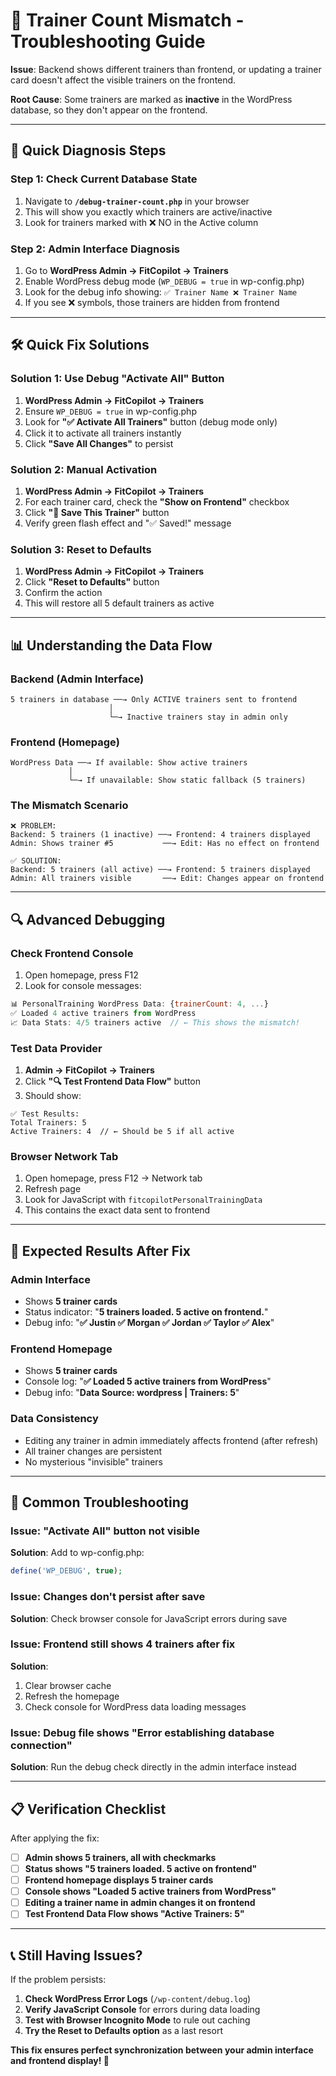 # 🔧 **Trainer Count Mismatch - Troubleshooting Guide**

**Issue**: Backend shows different trainers than frontend, or updating a trainer card doesn't affect the visible trainers on the frontend.

**Root Cause**: Some trainers are marked as **inactive** in the WordPress database, so they don't appear on the frontend.

---

## 🎯 **Quick Diagnosis Steps**

### **Step 1: Check Current Database State**
1. Navigate to **`/debug-trainer-count.php`** in your browser
2. This will show you exactly which trainers are active/inactive
3. Look for trainers marked with ❌ NO in the Active column

### **Step 2: Admin Interface Diagnosis**
1. Go to **WordPress Admin → FitCopilot → Trainers**
2. Enable WordPress debug mode (`WP_DEBUG = true` in wp-config.php)
3. Look for the debug info showing: `✅ Trainer Name ❌ Trainer Name`
4. If you see ❌ symbols, those trainers are hidden from frontend

---

## 🛠️ **Quick Fix Solutions**

### **Solution 1: Use Debug "Activate All" Button**
1. **WordPress Admin → FitCopilot → Trainers**
2. Ensure `WP_DEBUG = true` in wp-config.php
3. Look for **"✅ Activate All Trainers"** button (debug mode only)
4. Click it to activate all trainers instantly
5. Click **"Save All Changes"** to persist

### **Solution 2: Manual Activation**
1. **WordPress Admin → FitCopilot → Trainers**
2. For each trainer card, check the **"Show on Frontend"** checkbox
3. Click **"💾 Save This Trainer"** button
4. Verify green flash effect and "✅ Saved!" message

### **Solution 3: Reset to Defaults**
1. **WordPress Admin → FitCopilot → Trainers**
2. Click **"Reset to Defaults"** button
3. Confirm the action
4. This will restore all 5 default trainers as active

---

## 📊 **Understanding the Data Flow**

### **Backend (Admin Interface)**
```
5 trainers in database ──→ Only ACTIVE trainers sent to frontend
                      │
                      └─→ Inactive trainers stay in admin only
```

### **Frontend (Homepage)**
```
WordPress Data ──→ If available: Show active trainers
             │
             └─→ If unavailable: Show static fallback (5 trainers)
```

### **The Mismatch Scenario**
```
❌ PROBLEM:
Backend: 5 trainers (1 inactive) ──→ Frontend: 4 trainers displayed
Admin: Shows trainer #5           ──→ Edit: Has no effect on frontend

✅ SOLUTION:
Backend: 5 trainers (all active) ──→ Frontend: 5 trainers displayed
Admin: All trainers visible       ──→ Edit: Changes appear on frontend
```

---

## 🔍 **Advanced Debugging**

### **Check Frontend Console**
1. Open homepage, press F12
2. Look for console messages:
```javascript
📊 PersonalTraining WordPress Data: {trainerCount: 4, ...}
✅ Loaded 4 active trainers from WordPress
📈 Data Stats: 4/5 trainers active  // ← This shows the mismatch!
```

### **Test Data Provider**
1. **Admin → FitCopilot → Trainers**
2. Click **"🔍 Test Frontend Data Flow"** button
3. Should show:
```
✅ Test Results:
Total Trainers: 5
Active Trainers: 4  // ← Should be 5 if all active
```

### **Browser Network Tab**
1. Open homepage, press F12 → Network tab
2. Refresh page
3. Look for JavaScript with `fitcopilotPersonalTrainingData`
4. This contains the exact data sent to frontend

---

## 🎯 **Expected Results After Fix**

### **Admin Interface**
- Shows **5 trainer cards**
- Status indicator: "**5 trainers loaded. 5 active on frontend.**"
- Debug info: "**✅ Justin ✅ Morgan ✅ Jordan ✅ Taylor ✅ Alex**"

### **Frontend Homepage**
- Shows **5 trainer cards**
- Console log: "**✅ Loaded 5 active trainers from WordPress**"
- Debug info: "**Data Source: wordpress | Trainers: 5**"

### **Data Consistency**
- Editing any trainer in admin immediately affects frontend (after refresh)
- All trainer changes are persistent
- No mysterious "invisible" trainers

---

## 🚨 **Common Troubleshooting**

### **Issue**: "Activate All" button not visible
**Solution**: Add to wp-config.php:
```php
define('WP_DEBUG', true);
```

### **Issue**: Changes don't persist after save
**Solution**: Check browser console for JavaScript errors during save

### **Issue**: Frontend still shows 4 trainers after fix
**Solution**: 
1. Clear browser cache
2. Refresh the homepage
3. Check console for WordPress data loading messages

### **Issue**: Debug file shows "Error establishing database connection"
**Solution**: Run the debug check directly in the admin interface instead

---

## 📋 **Verification Checklist**

After applying the fix:

- [ ] **Admin shows 5 trainers, all with checkmarks**
- [ ] **Status shows "5 trainers loaded. 5 active on frontend"**
- [ ] **Frontend homepage displays 5 trainer cards**
- [ ] **Console shows "Loaded 5 active trainers from WordPress"**
- [ ] **Editing a trainer name in admin changes it on frontend**
- [ ] **Test Frontend Data Flow shows "Active Trainers: 5"**

---

## 📞 **Still Having Issues?**

If the problem persists:

1. **Check WordPress Error Logs** (`/wp-content/debug.log`)
2. **Verify JavaScript Console** for errors during data loading
3. **Test with Browser Incognito Mode** to rule out caching
4. **Try the Reset to Defaults option** as a last resort

**This fix ensures perfect synchronization between your admin interface and frontend display! 🚀** 